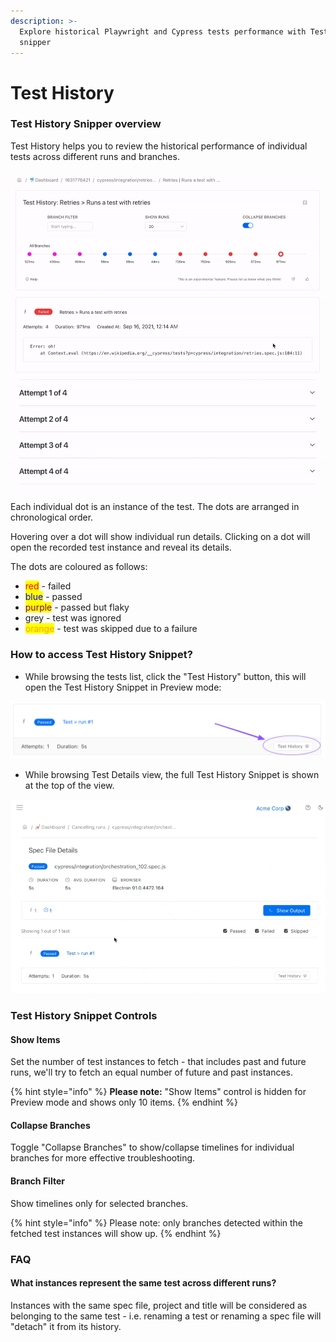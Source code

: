 ```yaml
---
description: >-
  Explore historical Playwright and Cypress tests performance with Test History
  snipper
---
```


# Test History

### Test History Snipper overview

Test History helps you to review the historical performance of individual tests across different runs and branches.

![Cypress test history - flaky, passed and failed instances](<../.gitbook/assets/Kapture 2021-09-16 at 01.26.16.gif>)

Each individual dot is an instance of the test. The dots are arranged in chronological order.

Hovering over a dot will show individual run details. Clicking on a dot will open the recorded test instance and reveal its details.

The dots are coloured as follows:

* <mark style="color:red;">red</mark> - failed
* <mark style="color:blue;">blue</mark> - passed
* <mark style="color:purple;">purple</mark> - passed but flaky
* grey - test was ignored
* <mark style="color:orange;">orange</mark> - test was skipped due to a failure

### How to access Test History Snippet?

* While browsing the tests list, click the "Test History" button, this will open the Test History Snippet in Preview mode:

![Test History Preview snippet in tests list view](<../.gitbook/assets/CleanShot 2022-02-18 at 00.56.55.png>)

* While browsing Test Details view, the full Test History Snippet is shown at the top of the view.

![Test History Snippet in Test Details view](<../.gitbook/assets/CleanShot 2022-02-18 at 01.03.20.gif>)

### Test History Snippet Controls

#### Show Items

Set the number of test instances to fetch - that includes past and future runs, we'll try to fetch an equal number of future and past instances.

{% hint style="info" %}
**Please note:** "Show Items" control is hidden for Preview mode and shows only 10 items.
{% endhint %}

#### Collapse Branches

Toggle "Collapse Branches" to show/collapse timelines for individual branches for more effective troubleshooting.

#### Branch Filter

Show timelines only for selected branches.

{% hint style="info" %}
Please note: only branches detected within the fetched test instances will show up.
{% endhint %}

### FAQ

#### What instances represent the same test across different runs?

Instances with the same spec file, project and title will be considered as belonging to the same test - i.e. renaming a test or renaming a spec file will "detach" it from its history.
